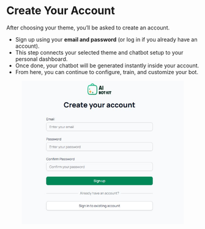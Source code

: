 # Create Your Account

After choosing your theme, you’ll be asked to create an account.

* Sign up using your **email and password** (or log in if you already have an account).
* This step connects your selected theme and chatbot setup to your personal dashboard.
* Once done, your chatbot will be generated instantly inside your account.
* From here, you can continue to configure, train, and customize your bot.

<figure><img src="../.gitbook/assets/4.JPG" alt=""><figcaption></figcaption></figure>

